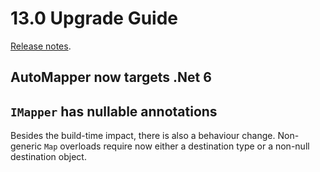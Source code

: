 # 13.0 Upgrade Guide

[Release notes](https://github.com/AutoMapper/AutoMapper/releases/tag/v13.0.0).

## AutoMapper now targets .Net 6

## `IMapper` has nullable annotations

Besides the build-time impact, there is also a behaviour change. Non-generic `Map` overloads require now either a destination type or a non-null destination object.